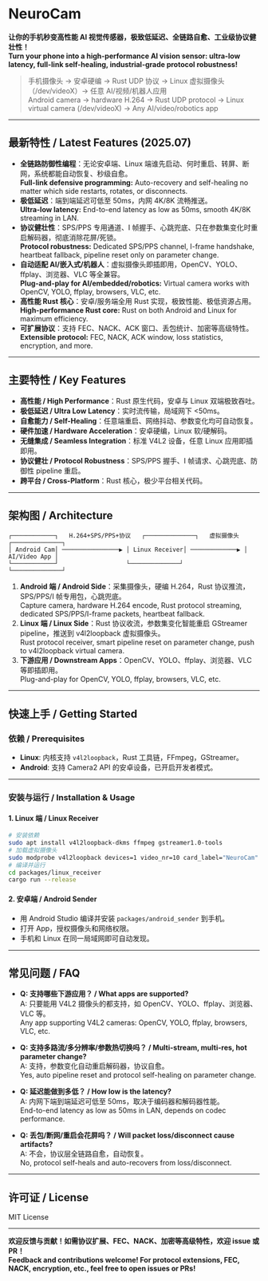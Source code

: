 # NeuroCam

**让你的手机秒变高性能 AI 视觉传感器，极致低延迟、全链路自愈、工业级协议健壮性！**  
**Turn your phone into a high-performance AI vision sensor: ultra-low latency, full-link self-healing, industrial-grade protocol robustness!**

> 手机摄像头 → 安卓硬编 → Rust UDP 协议 → Linux 虚拟摄像头（/dev/videoX）→ 任意 AI/视频/机器人应用  
> Android camera → hardware H.264 → Rust UDP protocol → Linux virtual camera (/dev/videoX) → Any AI/video/robotics app

---

## 最新特性 / Latest Features (2025.07)

- **全链路防御性编程**：无论安卓端、Linux 端谁先启动、何时重启、转屏、断网，系统都能自动恢复、秒级自愈。  
  **Full-link defensive programming:** Auto-recovery and self-healing no matter which side restarts, rotates, or disconnects.
- **极低延迟**：端到端延迟可低至 50ms，内网 4K/8K 流畅推送。  
  **Ultra-low latency:** End-to-end latency as low as 50ms, smooth 4K/8K streaming in LAN.
- **协议健壮性**：SPS/PPS 专用通道、I 帧握手、心跳兜底、只在参数集变化时重启解码器，彻底消除花屏/死锁。  
  **Protocol robustness:** Dedicated SPS/PPS channel, I-frame handshake, heartbeat fallback, pipeline reset only on parameter change.
- **自动适配 AI/嵌入式/机器人**：虚拟摄像头即插即用，OpenCV、YOLO、ffplay、浏览器、VLC 等全兼容。  
  **Plug-and-play for AI/embedded/robotics:** Virtual camera works with OpenCV, YOLO, ffplay, browsers, VLC, etc.
- **高性能 Rust 核心**：安卓/服务端全用 Rust 实现，极致性能、极低资源占用。  
  **High-performance Rust core:** Rust on both Android and Linux for maximum efficiency.
- **可扩展协议**：支持 FEC、NACK、ACK 窗口、丢包统计、加密等高级特性。  
  **Extensible protocol:** FEC, NACK, ACK window, loss statistics, encryption, and more.

---

## 主要特性 / Key Features

- **高性能 / High Performance**：Rust 原生代码，安卓与 Linux 双端极致吞吐。
- **极低延迟 / Ultra Low Latency**：实时流传输，局域网下 <50ms。
- **自愈能力 / Self-Healing**：任意端重启、网络抖动、参数变化均可自动恢复。
- **硬件加速 / Hardware Acceleration**：安卓硬编，Linux 软/硬解码。
- **无缝集成 / Seamless Integration**：标准 V4L2 设备，任意 Linux 应用即插即用。
- **协议健壮 / Protocol Robustness**：SPS/PPS 握手、I 帧请求、心跳兜底、防御性 pipeline 重启。
- **跨平台 / Cross-Platform**：Rust 核心，极少平台相关代码。

---

## 架构图 / Architecture

```
┌────────────┐   H.264+SPS/PPS+协议   ┌──────────────┐   虚拟摄像头   ┌──────────────┐
│ Android Cam│ ────────────────▶ │ Linux Receiver│ ─────────────▶ │ AI/Video App │
└────────────┘                   └──────────────┘                └──────────────┘
```

1. **Android 端 / Android Side**：采集摄像头，硬编 H.264，Rust 协议推流，SPS/PPS/I 帧专用包，心跳兜底。  
   Capture camera, hardware H.264 encode, Rust protocol streaming, dedicated SPS/PPS/I-frame packets, heartbeat fallback.
2. **Linux 端 / Linux Side**：Rust 协议收流，参数集变化智能重启 GStreamer pipeline，推送到 v4l2loopback 虚拟摄像头。  
   Rust protocol receiver, smart pipeline reset on parameter change, push to v4l2loopback virtual camera.
3. **下游应用 / Downstream Apps**：OpenCV、YOLO、ffplay、浏览器、VLC 等即插即用。  
   Plug-and-play for OpenCV, YOLO, ffplay, browsers, VLC, etc.

---

## 快速上手 / Getting Started

### 依赖 / Prerequisites

- **Linux**: 内核支持 `v4l2loopback`，Rust 工具链，FFmpeg，GStreamer。
- **Android**: 支持 Camera2 API 的安卓设备，已开启开发者模式。

---

### 安装与运行 / Installation & Usage

#### 1. Linux 端 / Linux Receiver

```bash
# 安装依赖
sudo apt install v4l2loopback-dkms ffmpeg gstreamer1.0-tools
# 加载虚拟摄像头
sudo modprobe v4l2loopback devices=1 video_nr=10 card_label="NeuroCam"
# 编译并运行
cd packages/linux_receiver
cargo run --release
```

#### 2. 安卓端 / Android Sender

- 用 Android Studio 编译并安装 `packages/android_sender` 到手机。
- 打开 App，授权摄像头和网络权限。
- 手机和 Linux 在同一局域网即可自动发现。

---

## 常见问题 / FAQ

- **Q: 支持哪些下游应用？ / What apps are supported?**  
  A: 只要能用 V4L2 摄像头的都支持，如 OpenCV、YOLO、ffplay、浏览器、VLC 等。  
  Any app supporting V4L2 cameras: OpenCV, YOLO, ffplay, browsers, VLC, etc.

- **Q: 支持多路流/多分辨率/参数热切换吗？ / Multi-stream, multi-res, hot parameter change?**  
  A: 支持，参数变化自动重启解码器，协议自愈。  
  Yes, auto pipeline reset and protocol self-healing on parameter change.

- **Q: 延迟能做到多低？ / How low is the latency?**  
  A: 内网下端到端延迟可低至 50ms，取决于编码器和解码器性能。  
  End-to-end latency as low as 50ms in LAN, depends on codec performance.

- **Q: 丢包/断网/重启会花屏吗？ / Will packet loss/disconnect cause artifacts?**  
  A: 不会，协议层全链路自愈，自动恢复。  
  No, protocol self-heals and auto-recovers from loss/disconnect.

---

## 许可证 / License

MIT License

---

**欢迎反馈与贡献！如需协议扩展、FEC、NACK、加密等高级特性，欢迎 issue 或 PR！**  
**Feedback and contributions welcome! For protocol extensions, FEC, NACK, encryption, etc., feel free to open issues or PRs!**

